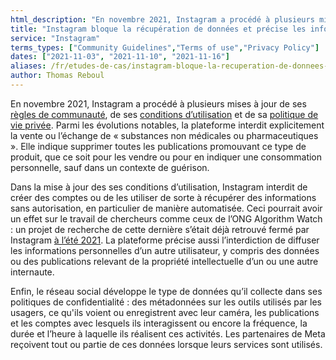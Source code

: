 ```yaml
---
html_description: "En novembre 2021, Instagram a procédé à plusieurs mises à jour de ses règles de communauté, de ses conditions d’utilisation et de sa politique de vie privée."
title: "Instagram bloque la récupération de données et précise les informations qu’elle récupère"
service: "Instagram"
terms_types: ["Community Guidelines","Terms of use","Privacy Policy"]
dates: ["2021-11-03", "2021-11-10", "2021-11-16"]
aliases: /fr/etudes-de-cas/instagram-bloque-la-recuperation-de-donnees-et-precise-les-informations-quelle-recupere/
author: Thomas Reboul
---
```


En novembre 2021, Instagram a procédé à plusieurs mises à jour de ses <a target="_blank" rel="noopener" href="https://github.com/OpenTermsArchive/contrib-versions/commit/9998cb21b69a222540491a81dd05be19a9785891">règles de communauté</a>, de ses <a target="_blank" rel="noopener" href="https://github.com/OpenTermsArchive/contrib-versions/commit/9aaf5dbfc3b34d45d640b0c7f96dce3598c7bcd2">conditions d’utilisation</a> et de sa <a  target="_blank" rel="noopener" href="https://github.com/OpenTermsArchive/contrib-versions/commit/927ceba3865d79cd1b123d9f4b9928b8e997070c">politique de vie privée</a>. Parmi les évolutions notables, la plateforme interdit explicitement la vente ou l’échange de « substances non médicales ou pharmaceutiques ». Elle indique supprimer toutes les publications promouvant ce type de produit, que ce soit pour les vendre ou pour en indiquer une consommation personnelle, sauf dans un contexte de guérison.

Dans la mise à jour des ses conditions d’utilisation, Instagram interdit de créer des comptes ou de les utiliser de sorte à récupérer des informations sans autorisation, en particulier de manière automatisée. Ceci pourrait avoir un effet sur le travail de chercheurs comme ceux de l’ONG Algorithm Watch : un projet de recherche de cette dernière s’était déjà retrouvé fermé par Instagram <a  target="_blank" rel="noopener" href="https://algorithmwatch.org/en/instagram-research-shut-down-by-facebook/">à l’été 2021</a>. La plateforme précise aussi l’interdiction de diffuser les informations personnelles d’un autre utilisateur, y compris des données ou des publications relevant de la propriété intellectuelle d’un ou une autre internaute.

Enfin, le réseau social développe le type de données qu’il collecte dans ses politiques de confidentialité : des métadonnées sur les outils utilisés par les usagers, ce qu'ils voient ou enregistrent avec leur caméra, les publications et les comptes avec lesquels ils interagissent ou encore la fréquence, la durée et l’heure à laquelle ils réalisent ces activités. Les partenaires de Meta reçoivent tout ou partie de ces données lorsque leurs services sont utilisés.
